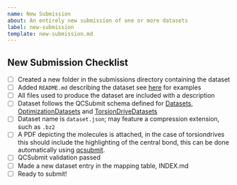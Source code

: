 ```yaml
---
name: New Submission
about: An entirely new submission of one or more datasets
label: new-submission
template: new-submission.md
---
```


## New Submission Checklist

- [ ] Created a new folder in the submissions directory containing the dataset
- [ ] Added `README.md` describing the dataset see [here](https://github.com/openforcefield/qca-dataset-submission/tree/master/submissions/2020-03-26-OpenFF-Gen-2-Torsion-Set-6-supplemental-2) for examples
- [ ] All files used to produce the dataset are included with a description
- [ ] Dataset follows the QCSubmit schema defined for [Datasets](https://github.com/openforcefield/qcsubmit/blob/56680a7d3298b5d8962edcb840b0fdb34558c053/qcsubmit/datasets.py#L340), [OptimizationDatasets](https://github.com/openforcefield/qcsubmit/blob/56680a7d3298b5d8962edcb840b0fdb34558c053/qcsubmit/datasets.py#L1062) and [TorsionDriveDatasets](https://github.com/openforcefield/qcsubmit/blob/56680a7d3298b5d8962edcb840b0fdb34558c053/qcsubmit/datasets.py#L1225)
- [ ] Dataset name is `dataset.json`; may feature a compression extension, such as `.bz2`
- [ ] A PDF depicting the molecules is attached, in the case of torsiondrives this should include the highlighting of the central bond, this can be done automatically using [qcsubmit](https://github.com/openforcefield/qcsubmit/blob/56680a7d3298b5d8962edcb840b0fdb34558c053/qcsubmit/datasets.py#L854). 
- [ ] QCSubmit validation passed
- [ ] Made a new dataset entry in the mapping table, INDEX.md
- [ ] Ready to submit!
